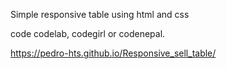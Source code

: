 Simple responsive table using html and css

code codelab, codegirl or codenepal.

https://pedro-hts.github.io/Responsive_sell_table/
